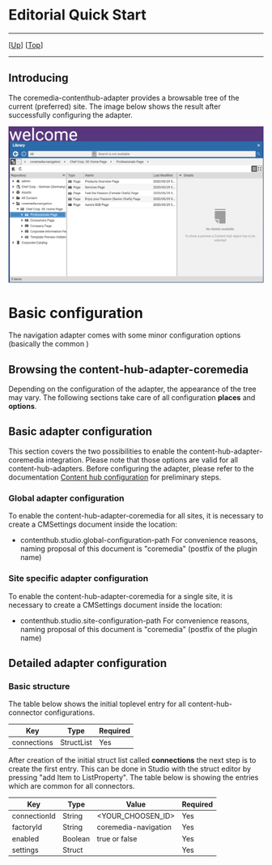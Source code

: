 # Editorial Quick Start

--------------------------------------------------------------------------------

\[[Up](README.md)\] \[[Top](#top)\]

--------------------------------------------------------------------------------

## Introducing

The coremedia-contenthub-adapter provides a browsable tree of the current (preferred)
site. The image below shows the result after successfully configuring the adapter.

![Image1: Studio appearance with configured adapters](images/editorial/editorial-documentation_1.png)

# Basic configuration
The navigation adapter comes with some minor configuration options (basically the common )

## Browsing the content-hub-adapter-coremedia
Depending on the configuration of the adapter, the appearance of the tree may vary. The following sections 
take care of all configuration **places** and **options**.

## Basic adapter configuration
This section covers the two possibilities to enable the content-hub-adapter-coremedia integration. Please note that those
options are valid for all content-hub-adapters. Before configuring the adapter, please refer to the documentation [Content hub configuration](https://documentation.coremedia.com/cmcc-10/artifacts/2004/webhelp/deployment-en/content/Studio-Contenthub-Configuration.html)
for preliminary steps.

### Global adapter configuration
To enable the content-hub-adapter-coremedia for all sites, it is necessary to create a CMSettings document inside the location:
* contenthub.studio.global-configuration-path
For convenience reasons, naming proposal of this document is "coremedia" (postfix of the plugin name)

### Site specific adapter configuration
To enable the content-hub-adapter-coremedia for a single site, it is necessary to create a CMSettings document inside the location:
* contenthub.studio.site-configuration-path
For convenience reasons, naming proposal of this document is "coremedia" (postfix of the plugin name)


## Detailed adapter configuration

### Basic structure
The table below shows the initial toplevel entry for all content-hub-connector configurations.

| Key         | Type       | Required   |
|-------------|------------|------------|
| connections | StructList | Yes        |

After creation of the initial struct list called **connections** the next step is to create the first entry. This can be done 
in Studio with the struct editor by pressing "add Item to ListProperty". The table below is showing the entries which are common for all connectors.

| Key           | Type       | Value                 | Required   |
|---------------|------------|------------           |------------|
| connectionId  | String      | <YOUR_CHOOSEN_ID>    | Yes        |
| factoryId     | String      | coremedia-navigation | Yes        |
| enabled       | Boolean     | true or false        | Yes        |
| settings       | Struct     |                      | Yes        |
